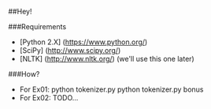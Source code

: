 ##Hey!

###Requirements
* [Python 2.X] (https://www.python.org/) 
* [SciPy] (http://www.scipy.org/) 
* [NLTK] (http://www.nltk.org/) (we'll use this one later)

###How?
* For Ex01: 
	python tokenizer.py
	python tokenizer.py bonus
* For Ex02:
	TODO...